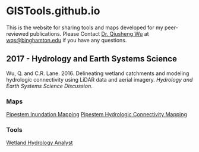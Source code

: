 # GISTools.github.io
This is the website for sharing tools and maps developed for my peer-reviewed publications. Please Contact <a href="http://wetlands.io/">Dr. Qiusheng Wu</a> at <a href="mailto:wqs@binghamton.edu">wqs@binghamton.edu</a> if you have any questions.

## 2017 - Hydrology and Earth Systems Science
Wu, Q. and C.R. Lane. 2016. Delineating wetland catchments and modeling hydrologic connectivity using LiDAR data and aerial imagery. *Hydrology and Earth Systems Science Discussion*.

### Maps
  [Pipestem Inundation Mapping](http://wetlands.io/maps/inundation.html)
  [Pipestem Hydrologic Connectivity Mapping](http://wetlands.io/maps/connectivity.html)

### Tools
  [Wetland Hydrology Analyst](https://goo.gl/forms/6Oy0uWODT6YtSisI2)

